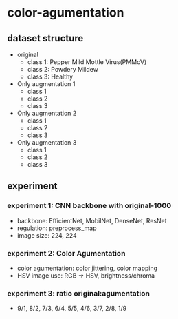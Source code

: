 # color-agumentation
## dataset structure
- original
    - class 1: Pepper Mild Mottle Virus(PMMoV)
    - class 2: Powdery Mildew
    - class 3: Healthy
- Only augmentation 1
    - class 1
    - class 2
    - class 3
- Only augmentation 2
    - class 1
    - class 2
    - class 3
- Only augmentation 3
    - class 1
    - class 2
    - class 3

## experiment
### experiment 1: CNN backbone with original-1000
- backbone: EfficientNet, MobilNet, DenseNet, ResNet
- regulation: preprocess_map
- image size: 224, 224

### experiment 2: Color Agumentation
- color agumentation: color jittering, color mapping 
- HSV image use: RGB -> HSV, brightness/chroma

### experiment 3: ratio original:agumentation
- 9/1, 8/2, 7/3, 6/4, 5/5, 4/6, 3/7, 2/8, 1/9